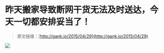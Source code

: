 # 昨天搬家导致断网干货无法及时送达，今天一切都安排妥当了！

> 原文链接：[http://gank.io/2015/04/29](http://gank.io/2015/04/29)

![](http://ww3.sinaimg.cn/large/610dc034gw1erm9yr0v83j20m80snjt2.jpg)

